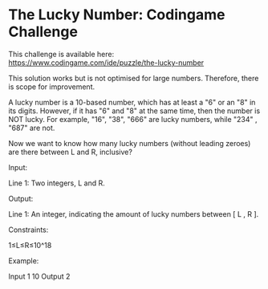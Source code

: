 # The Lucky Number: Codingame Challenge

This challenge is available here: https://www.codingame.com/ide/puzzle/the-lucky-number

This solution works but is not optimised for large numbers. Therefore, there is scope for improvement. 

A lucky number is a 10-based number, which has at least a "6" or an "8" in its digits. However, if it has "6" and "8" at the same time, then the number is NOT lucky. For example, "16", "38", "666" are lucky numbers, while "234" , "687" are not.

Now we want to know how many lucky numbers (without leading zeroes) are there between L and R, inclusive?

Input:

Line 1: Two integers, L and R.

Output:

Line 1: An integer, indicating the amount of lucky numbers between [ L , R ].

Constraints:

1≤L≤R≤10^18

Example:

Input
1 10
Output
2
